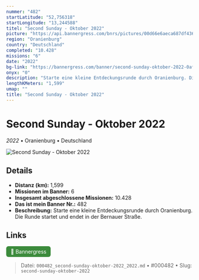 ```yaml
---
nummer: "482"
startLatitude: "52,756318"
startLongitude: "13,244588"
titel: "Second Sunday - Oktober 2022"
picture: "https://api.bannergress.com/bnrs/pictures/00d66e6aeca687df4367e67fceabf1ed"
region: "Oranienburg"
country: "Deutschland"
completed: "10.428"
missions: "6"
date: "2022"
bg-link: "https://bannergress.com/banner/second-sunday-oktober-2022-0afa"
onyx: "0"
description: "Starte eine kleine Entdeckungsrunde durch Oranienburg. Die Runde startet und endet in der Bernauer Straße."
lengthKMeters: "1,599"
umap: ""
title: "Second Sunday - Oktober 2022"
---
```

# Second Sunday - Oktober 2022

*2022* • Oranienburg • Deutschland

![Second Sunday - Oktober 2022](https://api.bannergress.com/bnrs/pictures/00d66e6aeca687df4367e67fceabf1ed)

## Details
- **Distanz (km):** 1,599
- **Missionen im Banner:** 6
- **Insgesamt abgeschlossene Missionen:** 10.428
- **Das ist mein Banner Nr.:** 482
- **Beschreibung:** Starte eine kleine Entdeckungsrunde durch Oranienburg. Die Runde startet und endet in der Bernauer Straße.


## Links
<div style="margin-top: 0.5em;">
<a href="https://bannergress.com/banner/second-sunday-oktober-2022-0afa" target="_blank" style="display:inline-block;margin-right:8px;padding:6px 12px;background-color:#3c8b3c;color:white;text-decoration:none;border-radius:6px;">🔗 Bannergress</a>

</div>


> Datei: `000482_second-sunday-oktober-2022_2022.md` • #000482 • Slug: `second-sunday-oktober-2022`

